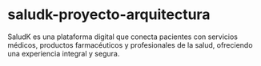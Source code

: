 # saludk-proyecto-arquitectura
SaludK es una plataforma digital que conecta pacientes con servicios médicos, productos farmacéuticos y profesionales de la salud, ofreciendo una experiencia integral y segura.
